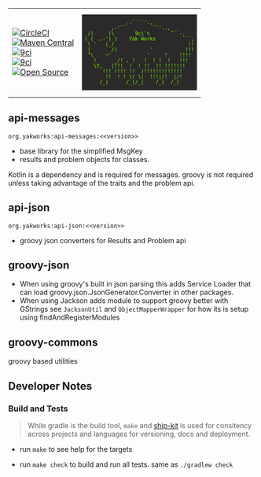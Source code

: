<table><tr><td>

[![CircleCI](https://img.shields.io/circleci/project/github/yakworks/commons/master.svg?longCache=true&style=for-the-badge&logo=circleci)](https://circleci.com/gh/yakworks/commons) \
[![Maven Central](https://maven-badges.herokuapp.com/maven-central/org.yakworks/groovy-commons/badge.svg?style=for-the-badge)](https://maven-badges.herokuapp.com/maven-central/org.yakworks/groovy-commons) \
[![9ci](https://img.shields.io/badge/BUILT%20BY-9ci%20Inc-blue.svg?longCache=true&style=for-the-badge)](http://9ci.com) \
[![9ci](https://img.shields.io/badge/GLUTEN-FREE-pink.svg?longCache=true&style=for-the-badge&logo=Atari)](http://9ci.com) \
[![Open Source](https://badges.frapsoft.com/os/v3/open-source.svg?v=103)](https://yak.works/)

</td>
<td>

<pre style="line-height: normal; background-color:#2b2929; color:#76ff00; font-family: monospace; white-space: pre; font-size: 10px">

              _.-````'-,_
          ,-'`           `'-.,_
  /)     (\       9ci's       '``-.
 ( ( .,-') )    Yak Works         ```,
  \ '   (_/                         !!
  |       /)           '           !!!
  ^\    ~'            '     !    !!!! 
    !      _/! , !   !  ! !  !   !!!   
    \Y,   |!!!  !  ! !!  !! !!!!!!!
      `!!! !!!! !!  )!!!!!!!!!!!!!
        !!  ! ! \( \(  !!!|/!  |/!
      /_(      /_(/_(    /_(  /_(   

</pre>
</td></tr></table>

## api-messages

`org.yakworks:api-messages:<<version>>`

- base library for the simplified MsgKey
- results and problem objects for classes. 

Kotlin is a dependency and is required for messages.
groovy is not required unless taking advantage of the traits and the problem api. 

## api-json

`org.yakworks:api-json:<<version>>`

- groovy json converters for Results and Problem api

## groovy-json

- When using groovy's built in json parsing this 
  adds Service Loader that can load groovy.json.JsonGenerator.Converter in other packages.
- When using Jackson adds module to support groovy better with GStrings
  see `JacksonUtil` and `ObjectMapperWrapper` for how its is setup using findAndRegisterModules

## groovy-commons

groovy based utilities

## Developer Notes

### Build and Tests

> While gradle is the build tool, `make` and [ship-kit](https://github.com/yakworks/shipkit) is used for consitency across projects and languages for versioning, docs and deployment. 

- run `make` to see help for the targets

- run `make check` to build and run all tests. same as `./gradlew check`

